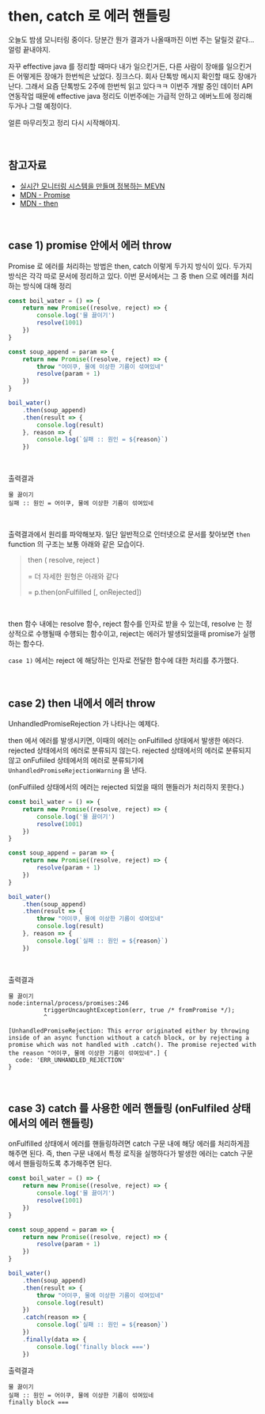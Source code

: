 # then, catch 로 에러 핸들링

오늘도 밤샘 모니터링 중이다. 당분간 뭔가 결과가 나올때까진 이번 주는 달릴것 같다... 얼렁 끝내야지.<br>

자꾸 effective java 를 정리할 때마다 내가 일으킨거든, 다른 사람이 장애를 일으킨거든 어떻게든 장애가 한번씩은 났었다. 징크스다. 회사 단톡방 메시지 확인할 때도 장애가 난다. 그래서 요즘 단톡방도 2주에 한번씩 읽고 있다ㅋㅋ 이번주 개발 중인 데이터 API 연동작업 때문에 effective java 정리도 이번주에는 가급적 안하고 에버노트에 정리해두거나 그럴 예정이다. <br>

얼른 마무리짓고 정리 다시 시작해야지.<br>

<br>

## 참고자료

- [실시간 모니터링 시스템을 만들며 정복하는 MEVN](https://ridibooks.com/books/3780000133)
- [MDN - Promise](https://developer.mozilla.org/ko/docs/Web/JavaScript/Reference/Global_Objects/Promise)
- [MDN - then](https://developer.mozilla.org/ko/docs/Web/JavaScript/Reference/Global_Objects/Promise/then)

<br>

## case 1) promise 안에서 에러 throw

Promise 로 에러를 처리하는 방법은 then, catch 이렇게 두가지 방식이 있다. 두가지 방식은 각각 따로 문서에 정리하고 있다. 이번 문서에서는 그 중 then 으로 에러를 처리하는 방식에 대해 정리<br>

```javascript
const boil_water = () => {
    return new Promise((resolve, reject) => {
        console.log('물 끓이기')
        resolve(1001)
    })
}

const soup_append = param => {
    return new Promise((resolve, reject) => {
        throw "어이쿠, 물에 이상한 기름이 섞여있네"
        resolve(param + 1)
    })
}

boil_water()
    .then(soup_append)
    .then(result => {
        console.log(result)
    }, reason => {
        console.log(`실패 :: 원인 = ${reason}`)
    })
```

<br>

출력결과

```
물 끓이기
실패 :: 원인 = 어이쿠, 물에 이상한 기름이 섞여있네
```

<br>

출력결과에서 원리를 파악해보자. 일단 일반적으로 인터넷으로 문서를 찾아보면  `then` function 의 구조는 보통 아래와 같은 모습이다.<br>

> then ( resolve, reject )<br>
>
> = 더 자세한 원형은 아래와 같다<br>
>
> = p.then(onFulfilled [, onRejected])<br>

<br>

then 함수 내에는 resolve 함수, reject 함수를 인자로 받을 수 있는데, resolve 는 정상적으로 수행될때 수행되는 함수이고, reject는 에러가 발생되었을때 promise가 실행하는 함수다.

`case 1)` 에서는 reject 에 해당하는 인자로 전달한 함수에 대한 처리를 추가했다.

<br>

## case 2) then 내에서 에러 throw

UnhandledPromiseRejection 가 나타나는 예제다.<br>

then 에서 에러를 발생시키면, 이때의 에러는 onFulfilled 상태에서 발생한 에러다. rejected 상태에서의 에러로 분류되지 않는다. rejected 상태에서의 에러로 분류되지 않고 onFufiiled 상테에서의 에러로 분류되기에 `UnhandledPromiseRejectionWarning` 을 낸다. <br>

(onFulfiiled 상태에서의 에러는 rejected 되었을 때의 핸들러가 처리하지 못한다.)<br>

```javascript
const boil_water = () => {
    return new Promise((resolve, reject) => {
        console.log('물 끓이기')
        resolve(1001)
    })
}

const soup_append = param => {
    return new Promise((resolve, reject) => {
        resolve(param + 1)
    })
}

boil_water()
    .then(soup_append)
    .then(result => {
        throw "어이쿠, 물에 이상한 기름이 섞여있네"
        console.log(result)
    }, reason => {
        console.log(`실패 :: 원인 = ${reason}`)
    })
```

<br>

출력결과

```plain
물 끓이기
node:internal/process/promises:246
          triggerUncaughtException(err, true /* fromPromise */);
          ^

[UnhandledPromiseRejection: This error originated either by throwing inside of an async function without a catch block, or by rejecting a promise which was not handled with .catch(). The promise rejected with the reason "어이쿠, 물에 이상한 기름이 섞여있네".] {
  code: 'ERR_UNHANDLED_REJECTION'
}
```

<br>

## case 3) catch 를 사용한 에러 핸들링 (onFulfiled 상태에서의 에러 핸들링)

onFulfilled 상태에서 에러를 핸들링하려면 catch 구문 내에 해당 에러를 처리하게끔 해주면 된다. 즉, then 구문 내에서 특정 로직을 실행하다가 발생한 에러는 catch 구문에서 핸들링하도록 추가해주면 된다.<br>

```javascript
const boil_water = () => {
    return new Promise((resolve, reject) => {
        console.log('물 끓이기')
        resolve(1001)
    })
}

const soup_append = param => {
    return new Promise((resolve, reject) => {
        resolve(param + 1)
    })
}

boil_water()
    .then(soup_append)
    .then(result => {
        throw "어이쿠, 물에 이상한 기름이 섞여있네"
        console.log(result)
    })
    .catch(reason => {
        console.log(`실패 :: 원인 = ${reason}`)
    })
    .finally(data => {
        console.log('finally block ===')
    })
```

출력결과

```plain
물 끓이기
실패 :: 원인 = 어이쿠, 물에 이상한 기름이 섞여있네
finally block ===
```



